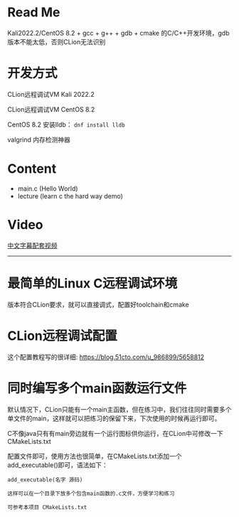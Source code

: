 # Read Me

Kali2022.2/CentOS 8.2 + gcc + g++ + gdb + cmake 的C/C++开发环境，gdb版本不能太低，否则CLion无法识别

# 开发方式

CLion远程调试VM Kali 2022.2

CLion远程调试VM CentOS 8.2

CentOS 8.2 安装lldb： `dnf install lldb`

valgrind 内存检测神器

# Content

- main.c   (Hello World)
- lecture  (learn c the hard way demo)

# Video

[中文字幕配套视频](https://www.bilibili.com/video/BV1KW411o7QF)

---

# 最简单的Linux C远程调试环境

版本符合CLion要求，就可以直接调式，配置好toolchain和cmake

# CLion远程调试配置

这个配置教程写的很详细: https://blog.51cto.com/u_986899/5658812

# 同时编写多个main函数运行文件

默认情况下，CLion只能有一个main主函数，但在练习中，我们往往同时需要多个单文件的main，这样就可以把练习的保留下来，下次使用的时候再运行即可。

C不像java只有有main旁边就有一个运行图标供你运行，在CLion中可修改一下CMakeLists.txt

配置文件即可，使用方法也很简单，在CMakeLists.txt添加一个add_executable()即可，语法如下：

```
add_executable(名字 源码)

这样可以在一个目录下放多个包含main函数的.c文件，方便学习和练习

可参考本项目 CMakeLists.txt
```